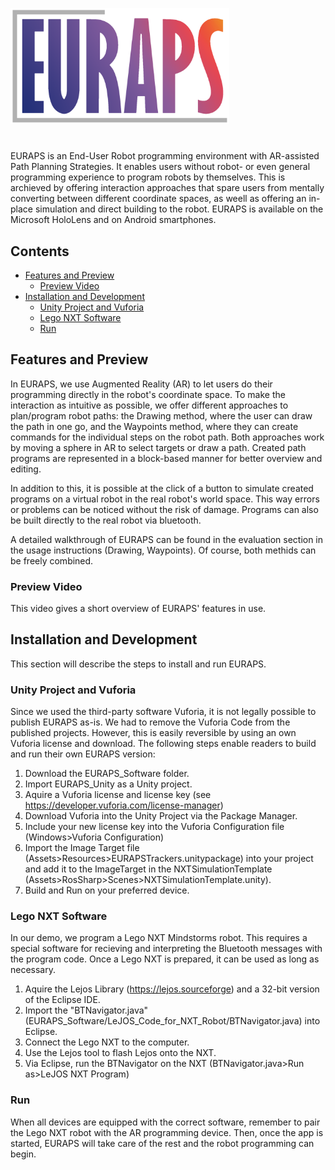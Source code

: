 <p align="left">
  <img src="Documentation/Figures/EURAPS_Logo3.png" width="350" title="hover text"
</p>
 
#  
EURAPS is an End-User Robot programming environment with AR-assisted Path Planning Strategies. It enables users without robot- or even general programming experience to program robots by themselves. This is archieved by offering interaction approaches that spare users from mentally converting between different coordinate spaces, as weell as offering an in-place simulation and direct building to the robot. EURAPS is available on the Microsoft HoloLens and on Android smartphones.
## Contents
* [Features and Preview](#features-and-preview)
  * [Preview Video](preview-video)
* [Installation and Development](installation-and-development)
  * [Unity Project and Vuforia](unity-project-and-vuforia)
  * [Lego NXT Software](lego-nXT-software)
  * [Run](run)
## Features and Preview
In EURAPS, we use Augmented Reality (AR) to let users do their programming directly in the robot's coordinate space. To make the interaction as intuitive as possible, we offer different approaches to plan/program robot paths: the Drawing method, where the user can draw the path in one go, and the Waypoints method, where they can create commands for the individual steps on the robot path. Both approaches work by moving a sphere in AR to select targets or draw a path. Created path programs are represented in a block-based manner for better overview and editing.

In addition to this, it is possible at the click of a button to simulate created programs on a virtual robot in the real robot's world space. This way errors or problems can be noticed without the risk of damage. Programs can also be built directly to the real robot via bluetooth.

A detailed walkthrough of EURAPS can be found in the evaluation section in the usage instructions (Drawing, Waypoints). Of course, both methids can be freely combined.

### Preview Video
This video gives a short overview of EURAPS' features in use.


## Installation and Development
This section will describe the steps to install and run EURAPS.

### Unity Project and Vuforia
Since we used the third-party software Vuforia, it is not legally possible to publish EURAPS as-is. We had to remove the Vuforia Code from the published projects. However, this is easily reversible by using an own Vuforia license and download.
The following steps enable readers to build and run their own EURAPS version:
1. Download the EURAPS_Software folder.
2. Import EURAPS_Unity as a Unity project.
3. Aquire a Vuforia license and license key (see https://developer.vuforia.com/license-manager)
4. Download Vuforia into the Unity Project via the Package Manager.
5. Include your new license key into the Vuforia Configuration file (Windows>Vuforia Configuration)
6. Import the Image Target file (Assets>Resources>EURAPSTrackers.unitypackage) into your project and add it to the ImageTarget in the NXTSimulationTemplate (Assets>RosSharp>Scenes>NXTSimulationTemplate.unity).
7. Build and Run on your preferred device.

### Lego NXT Software
In our demo, we program a Lego NXT Mindstorms robot. This requires a special software for recieving and interpreting the Bluetooth messages with the program code. Once a Lego NXT is prepared, it can be used as long as necessary.

1. Aquire the Lejos Library (https://lejos.sourceforge) and a 32-bit version of the Eclipse IDE.
2. Import the "BTNavigator.java"(EURAPS_Software/LeJOS_Code_for_NXT_Robot/BTNavigator.java) into Eclipse.
3. Connect the Lego NXT to the computer.
4. Use the Lejos tool to flash Lejos onto the NXT.
5. Via Eclipse, run the BTNavigator on the NXT (BTNavigator.java>Run as>LeJOS NXT Program)

### Run
When all devices are equipped with the correct software, remember to pair the Lego NXT robot with the AR programming device. Then, once the app is started, EURAPS will take care of the rest and the robot programming can begin.
